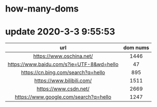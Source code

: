 # how-many-doms

# update 2020-3-3 9:55:53

url | dom nums
:-: | :-:
https://www.oschina.net/ | 1446
https://www.baidu.com/s?ie=UTF-8&wd=hello | 47
https://cn.bing.com/search?q=hello | 895
https://www.bilibili.com/ | 1511
https://www.csdn.net/ | 2669
https://www.google.com/search?q=hello | 1247
